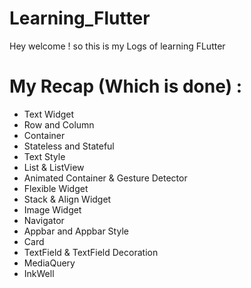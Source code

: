 # Learning_Flutter
Hey welcome ! so this is my Logs of learning FLutter
# My Recap (Which is done) :
- Text Widget
- Row and Column
- Container
- Stateless and Stateful
- Text Style
- List & ListView
- Animated Container & Gesture Detector
- Flexible Widget
- Stack & Align Widget
- Image Widget
- Navigator
- Appbar and Appbar Style
- Card
- TextField & TextField Decoration
- MediaQuery
- InkWell
